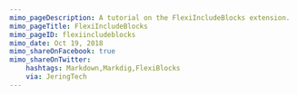 ```yaml
---
mimo_pageDescription: A tutorial on the FlexiIncludeBlocks extension.
mimo_pageTitle: FlexiIncludeBlocks
mimo_pageID: flexiincludeblocks
mimo_date: Oct 19, 2018
mimo_shareOnFacebook: true
mimo_shareOnTwitter:
    hashtags: Markdown,Markdig,FlexiBlocks
    via: JeringTech
---
```

